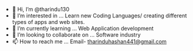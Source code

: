 - 👋 Hi, I’m @tharindu130
- 👀 I’m interested in ... Learn new Coding Languages/ creating different types of apps and web sites.
- 🌱 I’m currently learning ... Web Application development
- 💞️ I’m looking to collaborate on ... Software industry
- 📫 How to reach me ... Email- tharinduhashan441@gmail.com

<!---
tharindu130/tharindu130 is a ✨ special ✨ repository because its `README.md` (this file) appears on your GitHub profile.
You can click the Preview link to take a look at your changes.
--->
